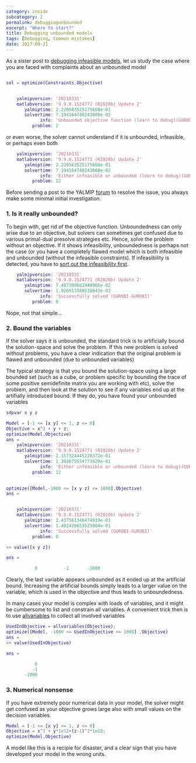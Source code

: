 ```yaml
---
category: inside
subcategory: 2
permalink: debuggingunbounded
excerpt: "Where to start?"
title: Debugging unbounded models
tags: [Debugging, Common mistakes]
date: 2017-09-21
---
```


As a sister post to [debugging infeasible models](/debugginginfeasible), let us study the case where you are faced with complaints about an unbounded model

````matlab

sol = optimize(Constraints,Objective)


    yalmipversion: '20210331'
    matlabversion: '9.9.0.1524771 (R2020b) Update 2'
       yalmiptime: 2.220583525175668e-01
       solvertime: 7.194164748243008e-02
             info: 'Unbounded objective function (learn to debug)(GUROBI-GUROBI)'
          problem: 2
````

or even worse, the solver cannot understand if it is unbounded, infeasible, or perhaps even both

````matlab
    yalmipversion: '20210331'
    matlabversion: '9.9.0.1524771 (R2020b) Update 2'
       yalmiptime: 2.220583525175668e-01
       solvertime: 7.194164748243008e-02
             info: 'Either infeasible or unbounded (learn to debug)(GUROBI-GUROBI)'
          problem: 12
````          

Before sending a post to the YALMIP [forum](https://groups.google.com/forum/#!forum/yalmip) to resolve the issue, you always make some minimal initial investigation.

### 1. Is it really unbounded?

To begin with, get rid of the objective function. Unboundedness can only arise due to an objective, but solvers can sometimes get confused due to various primal-dual presolve strategies etc. Hence, solve the problem without an objective. If it shows infeasibility, unboundedness is perhaps not the case (or you have a completely flawed model which is both infeasible and unbounded (without the infeasible constraints). If infeasibility is detected, you have to [sort out the infeasibility first](/debugginginfeasible).

````matlab
    yalmipversion: '20210331'
    matlabversion: '9.9.0.1524771 (R2020b) Update 2'
       yalmiptime: 7.407308661948966e-02
       solvertime: 1.926913380510843e-03
             info: 'Successfully solved (GUROBI-GUROBI)'
          problem: 0
````

Nope, not that simple...

### 2. Bound the variables

If the solver says it is unbounded, the standard trick is to artificially bound the solution-space and solve the problem. If this new problem is solved without problems, you have a clear indication that the original problem is flawed and unbounded (due to unbounded variables) 

The typical strategy is that you bound the solution-space using a large bounded set (such as a cube, or problem specific by bounding the trace of some positive semidefinite matrix you are working with etc), solve the problem, and then look at the solution to see if any variables end up at the artifially introduced bound. If they do, you have found your unbounded variables

````matlab
sdpvar x y z

Model = [-1 <= [x y] <= 1, z <= 0]
Objective = x^2 + y + z;
optimize(Model,Objective)
ans = 
    yalmipversion: '20210331'
    matlabversion: '9.9.0.1524771 (R2020b) Update 2'
       yalmiptime: 2.157324445228372e-01
       solvertime: 1.302675554771629e-01
             info: 'Either infeasible or unbounded (learn to debug)(GUROBI-GUROBI)'
          problem: 12
       

optimize([Model,-1000 <= [x y z] <= 1000],Objective)
ans = 


    yalmipversion: '20210331'
    matlabversion: '9.9.0.1524771 (R2020b) Update 2'
       yalmiptime: 2.437561346474919e-01
       solvertime: 1.402438653525084e-01
             info: 'Successfully solved (GUROBI-GUROBI)'
          problem: 0

>> value([x y z])

ans =

           0          -1       -1000

````

Clearly, the last variable appears unbounded as it ended up at the artificial bound. Increasing the artificial bounds simply leads to a larger value on the variable, which is used in the objective and thus leads to unboundedness.

In many cases your model is complex with loads of variables, and it might be cumbersome to list and constrain all variables. A convenient trick then is to use [allvariables](/command/allvariables) to collect all involved variables

````matlab
UsedInObjective = allvariables(Objective);
optimize([Model, -1000 <= UsedInObjective <= 1000] ,Objective)
ans = 
>> value(UsedInObjective)

ans =

           0
          -1
       -1000
````

### 3. Numerical nonsense

If you have extremely poor numerical data in your model, the solver might get confused as your objective grows large also with small values on the decision variables.

````matlab
Model = [-1 <= [x y] <= 1, z <= 0]
Objective = x^2 + y*1e12+(z-1)^2*1e18;
optimize(Model,Objective)
````

A model like this is a recipie for disaster, and a clear sign that you have developed your model in the wrong units.
